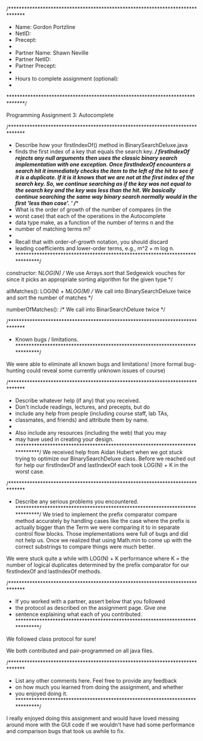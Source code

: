 /******************************************************************************
 *  Name: Gordon Portzline
 *  NetID:    
 *  Precept:  
 *
 *  Partner Name: Shawn Neville
 *  Partner NetID:      
 *  Partner Precept:    
 *
 *  Hours to complete assignment (optional):
 *
 ******************************************************************************/

Programming Assignment 3: Autocomplete


/******************************************************************************
 *  Describe how your firstIndexOf() method in BinarySearchDeluxe.java
 *  finds the first index of a key that equals the search key.
 *****************************************************************************/
firstIndexOf rejects any null arguments then uses the classic binary search implementation with one exception.
Once firstIndexOf encounters a search hit it immediately checks the item to the left of the hit to see if it 
is a duplicate. If it is it knows that we are not at the first index of the search key. So, we continue searching
as if the key was not equal to the search key and the key was less than the hit. We basically continue searching
the same way binary search normally would in the first 'less than case'.
'
/******************************************************************************
 *  What is the order of growth of the number of compares (in the
 *  worst case) that each of the operations in the Autocomplete
 *  data type make, as a function of the number of terms n and the
 *  number of matching terms m?
 *
 *  Recall that with order-of-growth notation, you should discard
 *  leading coefficients and lower-order terms, e.g., m^2 + m log n.
 *****************************************************************************/

constructor: N*LOG(N)  /* We use Arrays.sort that Sedgewick vouches for since it picks an appropriate sorting algorithm for the given type */

allMatches(): LOG(N) + M*LOG(M)  /* We call into BinarySearchDeluxe twice and sort the number of matches */

numberOfMatches():  /* We call into BinarSearchDeluxe twice */




/******************************************************************************
 *  Known bugs / limitations.
 *****************************************************************************/

We were able to eliminate all known bugs and limitations! (more formal bug-hunting could reveal some currently unknown issues of course)

/******************************************************************************
 *  Describe whatever help (if any) that you received.
 *  Don't include readings, lectures, and precepts, but do
 *  include any help from people (including course staff, lab TAs,
 *  classmates, and friends) and attribute them by name.
 *
 *  Also include any resources (including the web) that you may
 *  may have used in creating your design.
 *****************************************************************************/
We received help from Aidan Hubert when we got stuck trying to optimize our BinarySearchDeluxe class. Before we reached out
for help our firstIndexOf and lastIndexOf each took LOG(N) + K in the worst case.

/******************************************************************************
 *  Describe any serious problems you encountered.                    
 *****************************************************************************/
We tried to implement the prefix comparator compare method accurately by handling cases like the case where the prefix
is actually bigger than the Term we were comparing it to in separate control flow blocks. Those implementations were full
of bugs and did not help us. Once we realized that using Math.min to come up with the correct substrings to compare things
were much better.

We were stuck quite a while with LOG(N) + K  performance where K = the number of logical duplicates determined by the prefix
comparator for our firstIndexOf and lastIndexOf methods.

/******************************************************************************
 *  If you worked with a partner, assert below that you followed
 *  the protocol as described on the assignment page. Give one
 *  sentence explaining what each of you contributed.
 *****************************************************************************/

We followed class protocol for sure!

We both contributed and pair-programmed on all java files.

/******************************************************************************
 *  List any other comments here. Feel free to provide any feedback   
 *  on how much you learned from doing the assignment, and whether    
 *  you enjoyed doing it.                                             
 *****************************************************************************/

I really enjoyed doing this assignment and would have loved messing around more with the GUI code if we wouldn't have
had some performance and comparison bugs that took us awhile to fix.
